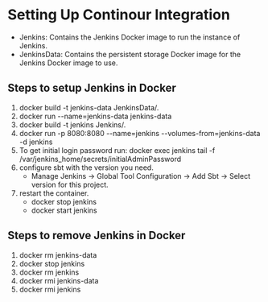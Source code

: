 # Setting Up Continour Integration
- Jenkins: Contains the Jenkins Docker image to run the instance of Jenkins. 
- JenkinsData: Contains the persistent storage Docker image for the Jenkins Docker image to use. 

## Steps to setup Jenkins in Docker
1. docker build -t jenkins-data JenkinsData/.
2. docker run --name=jenkins-data jenkins-data
3. docker build -t jenkins Jenkins/.
4. docker run -p 8080:8080 --name=jenkins --volumes-from=jenkins-data -d jenkins
5. To get initial login password run: docker exec jenkins tail -f /var/jenkins_home/secrets/initialAdminPassword 
6. configure sbt with the version you need. 
    - Manage Jenkins -> Global Tool Configuration -> Add Sbt -> Select version for this project.
7. restart the container. 
    - docker stop jenkins
    - docker start jenkins

## Steps to remove Jenkins in Docker
1. docker rm jenkins-data
2. docker stop jenkins
3. docker rm jenkins 
4. docker rmi jenkins-data
5. docker rmi jenkins 


